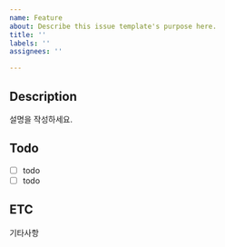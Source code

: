 ```yaml
---
name: Feature
about: Describe this issue template's purpose here.
title: ''
labels: ''
assignees: ''

---
```


## Description

설명을 작성하세요.

## Todo

- [ ] todo
- [ ] todo

## ETC
기타사항
